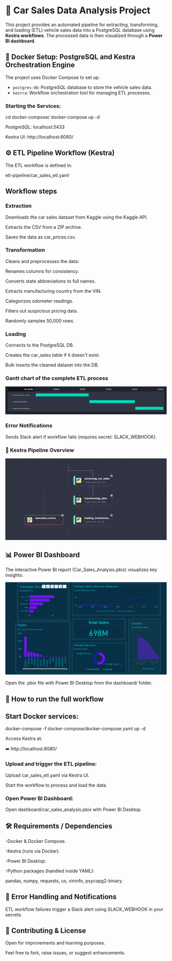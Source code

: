 # 🚗 Car Sales Data Analysis Project

This project provides an automated pipeline for extracting, transforming, and loading (ETL) vehicle sales data into a PostgreSQL database using **Kestra workflows**. The processed data is then visualized through a **Power BI dashboard**.

## 🐳 Docker Setup: PostgreSQL and Kestra Orchestration Engine

The project uses Docker Compose to set up:

- `postgres-db`: PostgreSQL database to store the vehicle sales data.
- `kestra`: Workflow orchestration tool for managing ETL processes.

### Starting the Services:

cd docker-compose/
docker-compose up -d

PostgreSQL: localhost:5433

Kestra UI: http://localhost:8080/

## ⚙️ ETL Pipeline Workflow (Kestra)

The ETL workflow is defined in:

etl-pipeline/car_sales_etl.yaml

## Workflow steps

### Extraction

Downloads the car sales dataset from Kaggle using the Kaggle API.

Extracts the CSV from a ZIP archive.

Saves the data as car_prices.csv.

### Transformation

Cleans and preprocesses the data:

Renames columns for consistency.

Converts state abbreviations to full names.

Extracts manufacturing country from the VIN.

Categorizes odometer readings.

Filters out suspicious pricing data.

Randomly samples 50,000 rows.

### Loading

Connects to the PostgreSQL DB.

Creates the car_sales table if it doesn't exist.

Bulk inserts the cleaned dataset into the DB.

### Gantt chart of the complete ETL process

!["workflow"](etl-pipeline/completeflow.png)

### Error Notifications

Sends Slack alert if workflow fails (requires secret: SLACK_WEBHOOK).

### 🧪 Kestra Pipeline Overview

!["workflow"](etl-pipeline/workflow.png)

## 📊 Power BI Dashboard

The interactive Power BI report (Car_Sales_Analysis.pbix) visualizes key insights:

!['dashboard'](dashboard/sales-dashboard.png)

Open the .pbix file with Power BI Desktop from the dashboard/ folder.

## 📌 How to run the full workflow

## Start Docker services:

docker-compose -f docker-compose/docker-compose.yaml up -d

Access Kestra at:

➡️ http://localhost:8080/

### Upload and trigger the ETL pipeline:

Upload car_sales_etl.yaml via Kestra UI.

Start the workflow to process and load the data.

### Open Power BI Dashboard:

Open dashboard/car_sales_analysis.pbix with Power BI Desktop.

## 🛠️ Requirements / Dependencies

-Docker & Docker Compose.

-Kestra (runs via Docker).

-Power BI Desktop.

-Python packages (handled inside YAML):

pandas, numpy, requests, us, vininfo, psycopg2-binary.

## 📢 Error Handling and Notifications

ETL workflow failures trigger a Slack alert using SLACK_WEBHOOK in your secrets.

## 👏 Contributing & License

Open for improvements and learning purposes.

Feel free to fork, raise issues, or suggest enhancements.
